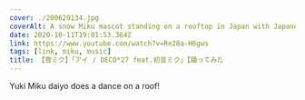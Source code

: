 ```yaml
---
cover: ./200629134.jpg
coverAlt: A snow Miku mascot standing on a rooftop in Japan with Japanese text overlayed
date: 2020-10-11T19:01:53.364Z
link: https://www.youtube.com/watch?v=Re28a-H6gws
tags: [link, miku, music]
title: 【雪ミク】「アイ / DECO*27 feat.初音ミク」【踊ってみた
---
```


Yuki Miku daiyo does a dance on a roof!
